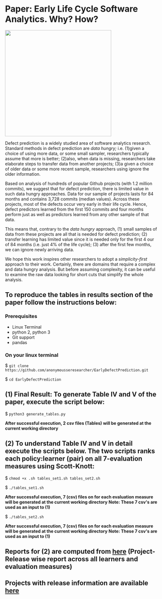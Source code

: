 # Paper: Early Life Cycle Software Analytics. Why? How?

<img src="https://upload.wikimedia.org/wikipedia/commons/7/73/Alarm_Clock_Vector.svg" width="350">

Defect prediction is a widely studied
area of software analytics research.
Standard methods in defect prediction  are *data hungry;* i.e.
(1)given a choice of using more
data, or some small sampler, researchers typically assume that more is better;
(2)also, when data is missing, researchers take elaborate steps to transfer data from another projects;
(3)a given a choice of older data or some more recent sample,
researchers using ignore the older information.

Based on analysis of hundreds  of popular Github projects (with 1.2 million commits),
we suggest that for defect prediction, there is limited value in such data hungry approaches.
Data for our sample of projects lasts
  for 84  months   and contains  3,728  commits (median values).
Across these projects, most of the defects occur very early
in their life cycle.
Hence,
defect predictors learned from the first
150 commits and four months  perform
just as well as predictors learned from any other sample of that data.

This means that, contrary to the *data hungry* approach,  (1) small samples of data from these projects
are all that is needed for defect prediction;
(2) transfer learning has limited value
since it is needed only for the first   4 our of 84 months (i.e. 
just  4\% of the life cycle);
(3) after the first few months, we can ignore  newly arriving data.

We hope this work inspires other researchers to adopt a *simplicity-first*
approach to their work. Certainly, there are domains  that require
a complex and data hungry analysis. But before   assuming
complexity, it can be useful to examine the raw data looking for short cuts
that simplify the whole
analysis. 

## To reproduce the tables in results section of the paper follow the instructions below:

### Prerequisites

* Linux Terminal
* python 2, python 3
* Git support
* pandas

### On your linux terminal

$ `git clone https://github.com/anonymousseresearcher/EarlyDefectPrediction.git`

$ `cd EarlyDefectPrediction`

## (1) Final Result: To generate Table IV and V of the paper, execute the script below:

$ `python3 generate_tables.py`

**After successful execution, 2 csv files (Tables) will be generated at the current working directory**

## (2) To understand Table IV and V in detail execute the scripts below. The two scripts ranks each policy:learner (pair) on all 7-evaluation measures using Scott-Knott:

$ `chmod +x .sh tables_set1.sh tables_set2.sh`

$ `./tables_set1.sh`

**After successful execution, 7 (csv) files on for each evaluation measure will be generated at the current working directory**
**Note: These 7 csv's are used as an input to (1)**

$ `./tables_set2.sh`

**After successful execution, 7 (csv) files on for each evaluation measure will be generated at the current working directory**
**Note: These 7 csv's are used as an input to (1)**

## Reports for (2) are computed from [here](https://github.com/anonymousseresearcher/EarlyDefectPrediction/tree/master/results/detailed_report) (Project-Release wise report across all learners and evaluation measures)

## Projects with release information are available [here](https://github.com/anonymousseresearcher/EarlyDefectPrediction/tree/master/data)

